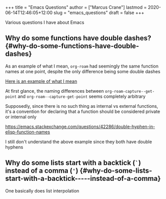 +++
title = "Emacs Questions"
author = ["Marcus Crane"]
lastmod = 2020-06-14T12:46:05+12:00
slug = "emacs_questions"
draft = false
+++

Various questions I have about Emacs


## Why do some functions have double dashes? {#why-do-some-functions-have-double-dashes}

As an example of what I mean, `org-roam` had seemingly the same function names at one point, despite the only difference being some double dashes

[Here is an example of what I mean](https://github.com/org-roam/org-roam/blob/ba835ef6242caf23e60ab9de1aaf1f25d7e5841f/org-roam-capture.el#L236)

At first glance, the naming differences between `org-roam-capture--get-point` and `org-roam--capture-get-point` seems completely arbitrary

Supposedly, since there is no such thing as internal vs external functions, it's a convention for declaring that a function should be considered private or internal only

<https://emacs.stackexchange.com/questions/42286/double-hyphen-in-elisp-function-names>

I still don't understand the above example since they both have double hyphens


## Why do some lists start with a backtick (`` ` ``) instead of a comma (`'`) {#why-do-some-lists-start-with-a-backtick-----instead-of-a-comma}

One basically does list interpolation
